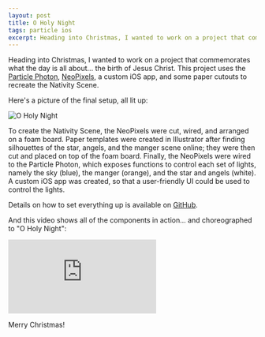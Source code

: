 ```yaml
---
layout: post
title: O Holy Night
tags: particle ios
excerpt: Heading into Christmas, I wanted to work on a project that commemorates what the day is all about... the birth of Jesus Christ. This project uses the Particle Photon, NeoPixels, a custom iOS app, and some paper cutouts to recreate the Nativity Scene....
---
```


Heading into Christmas, I wanted to work on a project that commemorates what the day is all about... the birth of Jesus Christ. This project uses the [Particle Photon](https://store.particle.io/), [NeoPixels](https://www.adafruit.com/product/1138), a custom iOS app, and some paper cutouts to recreate the Nativity Scene.

Here's a picture of the final setup, all lit up:

<div class="mb-3">
  <img src="https://raw.githubusercontent.com/estherjk/o-holy-night/master/img/o-holy-night-lit.png" class="img-fluid" alt="O Holy Night">
</div>

To create the Nativity Scene, the NeoPixels were cut, wired, and arranged on a foam board. Paper templates were created in Illustrator after finding silhouettes of the star, angels, and the manger scene online; they were then cut and placed on top of the foam board. Finally, the NeoPixels were wired to the Particle Photon, which exposes functions to control each set of lights, namely the sky (blue), the manger (orange), and the star and angels (white). A custom iOS app was created, so that a user-friendly UI could be used to control the lights.

Details on how to set everything up is available on [GitHub](https://github.com/estherjk/o-holy-night).

And this video shows all of the components in action... and choreographed to "O Holy Night":

<div class="mb-3">
  <div class="embed-responsive embed-responsive-16by9">
    <iframe class="embed-responsive-item" src="https://www.youtube.com/embed/TUcphhJK0uM" frameborder="0" allowfullscreen=""></iframe>
  </div>
</div>

Merry Christmas!
